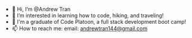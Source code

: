 - 👋 Hi, I’m @Andrew Tran
- 👀 I’m interested in learning how to code, hiking, and traveling!
- 🌱 I'm a graduate of Code Platoon, a full stack development boot camp! 
- 📫 How to reach me: email: andrewtran144@gmail.com

<!---
Cookieeater144/Cookieeater144 is a ✨ special ✨ repository because its `README.md` (this file) appears on your GitHub profile.
You can click the Preview link to take a look at your changes.
--->
